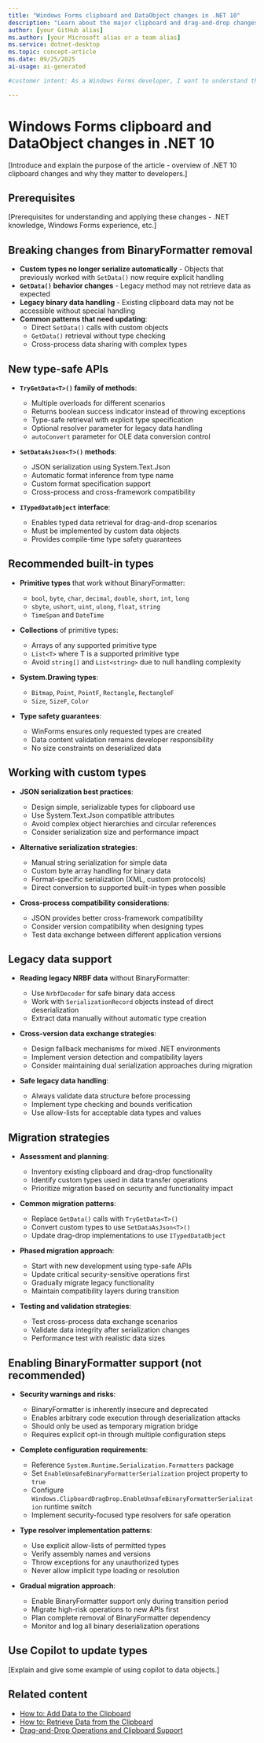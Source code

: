 ```yaml
---
title: "Windows Forms clipboard and DataObject changes in .NET 10"
description: "Learn about the major clipboard and drag-and-drop changes in .NET 10, including new type-safe APIs, JSON serialization, and migration from BinaryFormatter."
author: [your GitHub alias]
ms.author: [your Microsoft alias or a team alias]
ms.service: dotnet-desktop
ms.topic: concept-article
ms.date: 09/25/2025
ai-usage: ai-generated

#customer intent: As a Windows Forms developer, I want to understand the clipboard and DataObject changes in .NET 10 so that I can migrate my applications and use the new type-safe APIs.

---
```


# Windows Forms clipboard and DataObject changes in .NET 10

[Introduce and explain the purpose of the article - overview of .NET 10 clipboard changes and why they matter to developers.]

## Prerequisites

[Prerequisites for understanding and applying these changes - .NET knowledge, Windows Forms experience, etc.]

## Breaking changes from BinaryFormatter removal

- **Custom types no longer serialize automatically** - Objects that previously worked with `SetData()` now require explicit handling
- **`GetData()` behavior changes** - Legacy method may not retrieve data as expected
- **Legacy binary data handling** - Existing clipboard data may not be accessible without special handling
- **Common patterns that need updating**:
  - Direct `SetData()` calls with custom objects
  - `GetData()` retrieval without type checking
  - Cross-process data sharing with complex types

## New type-safe APIs

- **`TryGetData<T>()` family of methods**:
  - Multiple overloads for different scenarios
  - Returns boolean success indicator instead of throwing exceptions
  - Type-safe retrieval with explicit type specification
  - Optional resolver parameter for legacy data handling
  - `autoConvert` parameter for OLE data conversion control

- **`SetDataAsJson<T>()` methods**:
  - JSON serialization using System.Text.Json
  - Automatic format inference from type name
  - Custom format specification support
  - Cross-process and cross-framework compatibility

- **`ITypedDataObject` interface**:
  - Enables typed data retrieval for drag-and-drop scenarios
  - Must be implemented by custom data objects
  - Provides compile-time type safety guarantees

## Recommended built-in types

- **Primitive types** that work without BinaryFormatter:
  - `bool`, `byte`, `char`, `decimal`, `double`, `short`, `int`, `long`
  - `sbyte`, `ushort`, `uint`, `ulong`, `float`, `string`
  - `TimeSpan` and `DateTime`

- **Collections** of primitive types:
  - Arrays of any supported primitive type
  - `List<T>` where T is a supported primitive type
  - Avoid `string[]` and `List<string>` due to null handling complexity

- **System.Drawing types**:
  - `Bitmap`, `Point`, `PointF`, `Rectangle`, `RectangleF`
  - `Size`, `SizeF`, `Color`

- **Type safety guarantees**:
  - WinForms ensures only requested types are created
  - Data content validation remains developer responsibility
  - No size constraints on deserialized data

## Working with custom types

- **JSON serialization best practices**:
  - Design simple, serializable types for clipboard use
  - Use System.Text.Json compatible attributes
  - Avoid complex object hierarchies and circular references
  - Consider serialization size and performance impact

- **Alternative serialization strategies**:
  - Manual string serialization for simple data
  - Custom byte array handling for binary data
  - Format-specific serialization (XML, custom protocols)
  - Direct conversion to supported built-in types when possible

- **Cross-process compatibility considerations**:
  - JSON provides better cross-framework compatibility
  - Consider version compatibility when designing types
  - Test data exchange between different application versions

## Legacy data support

- **Reading legacy NRBF data** without BinaryFormatter:
  - Use `NrbfDecoder` for safe binary data access
  - Work with `SerializationRecord` objects instead of direct deserialization
  - Extract data manually without automatic type creation

- **Cross-version data exchange strategies**:
  - Design fallback mechanisms for mixed .NET environments
  - Implement version detection and compatibility layers
  - Consider maintaining dual serialization approaches during migration

- **Safe legacy data handling**:
  - Always validate data structure before processing
  - Implement type checking and bounds verification
  - Use allow-lists for acceptable data types and values

## Migration strategies

- **Assessment and planning**:
  - Inventory existing clipboard and drag-drop functionality
  - Identify custom types used in data transfer operations
  - Prioritize migration based on security and functionality impact

- **Common migration patterns**:
  - Replace `GetData()` calls with `TryGetData<T>()`
  - Convert custom types to use `SetDataAsJson<T>()`
  - Update drag-drop implementations to use `ITypedDataObject`

- **Phased migration approach**:
  - Start with new development using type-safe APIs
  - Update critical security-sensitive operations first
  - Gradually migrate legacy functionality
  - Maintain compatibility layers during transition

- **Testing and validation strategies**:
  - Test cross-process data exchange scenarios
  - Validate data integrity after serialization changes
  - Performance test with realistic data sizes

## Enabling BinaryFormatter support (not recommended)

- **Security warnings and risks**:
  - BinaryFormatter is inherently insecure and deprecated
  - Enables arbitrary code execution through deserialization attacks
  - Should only be used as temporary migration bridge
  - Requires explicit opt-in through multiple configuration steps

- **Complete configuration requirements**:
  - Reference `System.Runtime.Serialization.Formatters` package
  - Set `EnableUnsafeBinaryFormatterSerialization` project property to `true`
  - Configure `Windows.ClipboardDragDrop.EnableUnsafeBinaryFormatterSerialization` runtime switch
  - Implement security-focused type resolvers for safe operation

- **Type resolver implementation patterns**:
  - Use explicit allow-lists of permitted types
  - Verify assembly names and versions
  - Throw exceptions for any unauthorized types
  - Never allow implicit type loading or resolution

- **Gradual migration approach**:
  - Enable BinaryFormatter support only during transition period
  - Migrate high-risk operations to new APIs first
  - Plan complete removal of BinaryFormatter dependency
  - Monitor and log all binary deserialization operations

## Use Copilot to update types

[Explain and give some example of using copilot to data objects.]

## Related content

- [How to: Add Data to the Clipboard](how-to-add-data-to-the-clipboard.md)
- [How to: Retrieve Data from the Clipboard](how-to-retrieve-data-from-the-clipboard.md)
- [Drag-and-Drop Operations and Clipboard Support](drag-and-drop-operations-and-clipboard-support.md)
